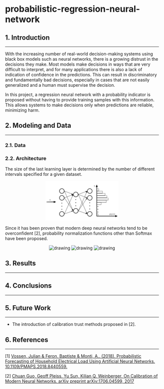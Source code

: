 # probabilistic-regression-neural-network

## 1. Introduction
---------------

With the increasing number of real-world decision-making systems using black box models such as neural networks, there is a growing distrust in the decisions they make. Most models make decisions in ways that are very difficult to interpret, and for many applications there is also a lack of indication of confidence in the predictions. This can result in discriminatory and fundamentally bad decisions, especially in cases that are not easily generalized and a human must supervise the decision.

In this project, a regression neural network with a probability indicator is proposed without having to provide training samples with this information. This allows systems to make decisions only when predictions are reliable, minimizing harm.

## 2. Modeling and Data
--------------------

### 2.1. Data



### 2.2. Architecture

The size of the last learning layer is determined by the number of different intervals specified for a given dataset.

<p align="center">
    <img src="images/architecture_1.png" alt="drawing" width="240"/>
</p>

Since it has been proven that modern deep neural networks tend to be overconfident [2], probability normalization functions other than Softmax have been proposed.

<p align="center">
    <img src="images/layer_norms_1.png" alt="drawing" width="240"/>
    <img src="images/layer_norms_2.png" alt="drawing" width="240"/>
    <img src="images/layer_norms_3.png" alt="drawing" width="240"/>
</p>

## 3. Results
----------

## 4. Conclusions
--------------

## 5. Future Work
--------------

- The introduction of calibration trust methods proposed in [2].

## 6. References
-------------

[1] [Vossen, Julian & Feron, Baptiste & Monti, A.. (2018). Probabilistic Forecasting of Household Electrical Load Using Artificial Neural Networks. 10.1109/PMAPS.2018.8440559.](https://www.researchgate.net/figure/Mixture-Density-Network-The-output-of-a-neural-network-parametrizes-a-Gaussian-mixture_fig2_325194613)

[2] [Chuan Guo, Geoff Pleiss, Yu Sun, Kilian Q. Weinberger. On Calibration of Modern Neural Networks. arXiv preprint arXiv:1706.04599, 2017](https://arxiv.org/pdf/1706.04599.pdf)


